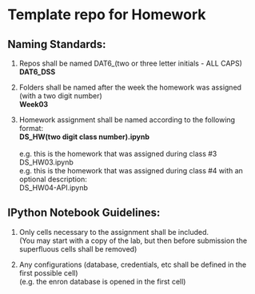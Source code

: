 Template repo for Homework
========

## Naming Standards:
1. Repos shall be named DAT6\_(two or three letter initials - ALL CAPS) <br/>
   **DAT6\_DSS**

2. Folders shall be named after the week the homework was assigned (with a two digit number)<br/>
   **Week03**

3. Homework assignment shall be named according to the following format: <br/>
   **DS_HW(two digit class number).ipynb**<br/>
   <br/>
   e.g. this is the homework that was assigned during class #3<br/>
       DS_HW03.ipynb  <br/>
   e.g. this is the homework that was assigned during class #4 with an optional description:<br/>
       DS_HW04-API.ipynb<br/>

## IPython Notebook Guidelines:
1. Only cells necessary to the assignment shall be included.<br/>
    (You may start with a copy of the lab, but then before submission the superfluous cells shall be removed)

2. Any configurations (database, credentials, etc shall be defined in the first possible cell)<br/>
    (e.g. the enron database is opened in the first cell)



